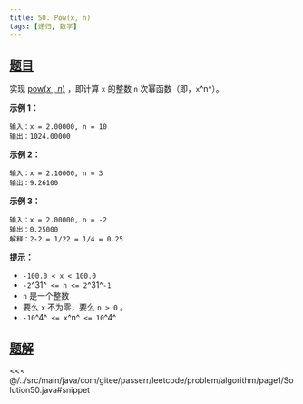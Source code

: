```yaml
---
title: 50. Pow(x, n)
tags: [递归, 数学]
---
```



## [题目](https://leetcode.cn/problems/powx-n/)
实现 [pow(*x* , *n*)](https://www.cplusplus.com/reference/valarray/pow/) ，即计算 `x` 的整数 `n` 次幂函数（即，`x`^n^）。

**示例 1：**

```
输入：x = 2.00000, n = 10
输出：1024.00000
```

**示例 2：**

```
输入：x = 2.10000, n = 3
输出：9.26100
```

**示例 3：**

```
输入：x = 2.00000, n = -2
输出：0.25000
解释：2-2 = 1/22 = 1/4 = 0.25
```

**提示：**

* `-100.0 < x < 100.0`
* `-2`^31^` <= n <= 2`^31^`-1`
* `n` 是一个整数
* 要么 `x` 不为零，要么 `n > 0` 。
* `-10`^4^` <= x`^n^` <= 10`^4^


## [题解](https://github.com/PasseRR/JavaLeetCode/blob/master/src/main/java/com/gitee/passerr/leetcode/problem/algorithm/page1/Solution50.java)

<<< @/../src/main/java/com/gitee/passerr/leetcode/problem/algorithm/page1/Solution50.java#snippet
